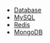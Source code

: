 * [Database](/database/)
* [MySQL](database/mysql/README.md)
* [Redis](database/redis/README.md)
* [MongoDB](database/mongodb.md)
